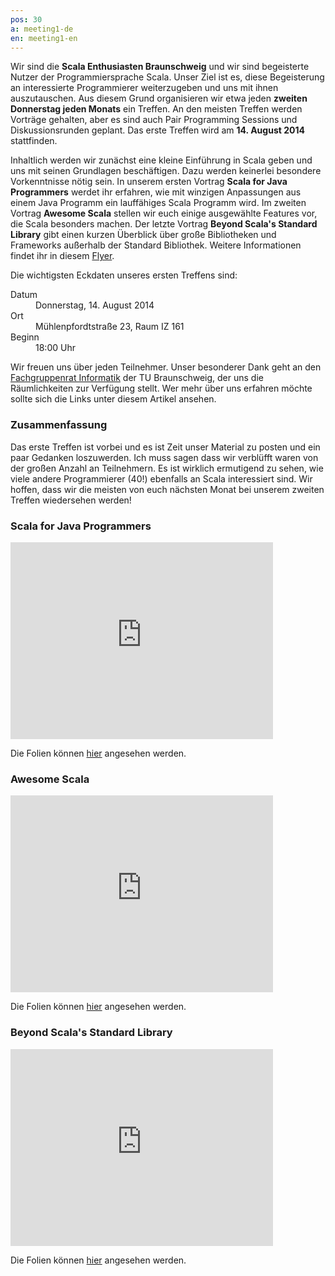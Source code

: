 ```yaml
---
pos: 30
a: meeting1-de
en: meeting1-en
---
```


Wir sind die **Scala Enthusiasten Braunschweig** und wir sind begeisterte Nutzer der Programmiersprache Scala.
Unser Ziel ist es, diese Begeisterung an interessierte Programmierer weiterzugeben und uns mit ihnen auszutauschen.
Aus diesem Grund organisieren wir etwa jeden **zweiten Donnerstag jeden Monats** ein Treffen.
An den meisten Treffen werden Vorträge gehalten, aber es sind auch Pair Programming Sessions und Diskussionsrunden geplant.
Das erste Treffen wird am **14. August 2014** stattfinden.

Inhaltlich werden wir zunächst eine kleine Einführung in Scala geben und uns mit seinen Grundlagen beschäftigen.
Dazu werden keinerlei besondere Vorkenntnisse nötig sein.
In unserem ersten Vortrag **Scala for Java Programmers** werdet ihr erfahren, wie mit winzigen Anpassungen aus einem Java Programm ein lauffähiges Scala Programm wird.
Im zweiten Vortrag **Awesome Scala** stellen wir euch einige ausgewählte Features vor, die Scala besonders machen.
Der letzte Vortrag **Beyond Scala's Standard Library** gibt einen kurzen Überblick über große Bibliotheken und Frameworks außerhalb der Standard Bibliothek.
Weitere Informationen findet ihr in diesem [Flyer](http://scala-bs.de/meetings/Scala-Enthusiasts-Braunschweig-Meeting-2014-08-14.pdf).

Die wichtigsten Eckdaten unseres ersten Treffens sind:

<dl>
    <dt>Datum</dt><dd>Donnerstag, 14. August 2014</dd>
    <dt>Ort</dt><dd>Mühlenpfordtstraße 23, Raum IZ 161</dd>
    <dt>Beginn</dt><dd>18:00 Uhr</dd>
</dl>

Wir freuen uns über jeden Teilnehmer.
Unser besonderer Dank geht an den [Fachgruppenrat Informatik](http://fginfo.cs.tu-bs.de) der TU Braunschweig, der uns die Räumlichkeiten zur Verfügung stellt. 
Wer mehr über uns erfahren möchte sollte sich die Links unter diesem Artikel ansehen.


### Zusammenfassung

Das erste Treffen ist vorbei und es ist Zeit unser Material zu posten und ein paar Gedanken loszuwerden.
Ich muss sagen dass wir verblüfft waren von der großen Anzahl an Teilnehmern.
Es ist wirklich ermutigend zu sehen, wie viele andere Programmierer (40!) ebenfalls an Scala interessiert sind.
Wir hoffen, dass wir die meisten von euch nächsten Monat bei unserem zweiten Treffen wiedersehen werden!


### Scala for Java Programmers

<iframe width="420" height="315" src="https://www.youtube.com/embed/r69aTk6oukw" frameborder="0" allowfullscreen="allowfullscreen"></iframe>

Die Folien können [hier](/slides/Meeting-1-Scala-for-Java-Programmers.pdf) angesehen werden.


### Awesome Scala

<iframe width="420" height="315" src="https://www.youtube.com/embed/RHTqcUK44uQ" frameborder="0" allowfullscreen="allowfullscreen"></iframe>

Die Folien können [hier](/slides/Meeting-1-Awesome-Scala.pdf) angesehen werden.


### Beyond Scala's Standard Library

<iframe width="420" height="315" src="https://www.youtube.com/embed/Ddjxq1HfBPk" frameborder="0" allowfullscreen="allowfullscreen"></iframe>

Die Folien können [hier](/slides/Metting-1-Beyond-Scalas-Standard-Library.pdf) angesehen werden.